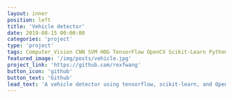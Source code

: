 ```yaml
---
layout: inner
position: left
title: 'Vehicle detector'
date: 2019-08-15 00:00:00
categories: 'project'
type: 'project'
tags: Computer_Vision CNN SVM HOG TensorFlow OpenCV Scikit-Learn Python
featured_image: '/img/posts/vehicle.jpg'
project_link: 'https://github.com/rexfwang'
button_icon: 'github'
button_text: 'Github'
lead_text: 'A vehicle detector using tensorflow, scikit-learn, and OpenCV in Python. It utilizes HOG feature, SVM and CNN models'
---
```

